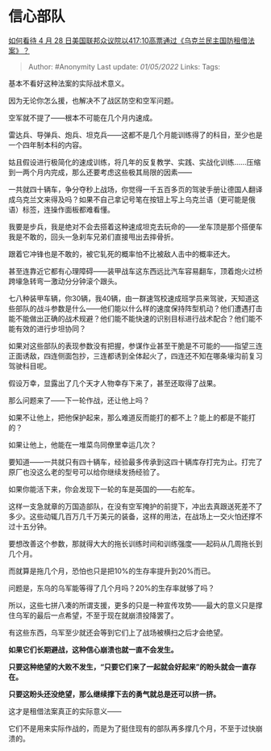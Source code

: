 # 信心部队
[如何看待 4 月 28 日美国联邦众议院以417:10高票通过《乌克兰民主国防租借法案》？](https://www.zhihu.com/question/530571906/answer/2464307235)

> Author: #Anonymity 
> Last update: *01/05/2022* 
> Links:
> Tags: 

基本不看好这种法案的实际战术意义。

因为无论你怎么援，也解决不了战区防空和空军问题。

空军就不提了——根本不可能在几个月内速成。

雷达兵、导弹兵、炮兵、坦克兵——这都不是几个月能训练得了的科目，至少也是一个四年制本科的内容。

姑且假设进行极简化的速成训练，将几年的反复教学、实践、实战化训练……压缩到一两个月内完成，那么还要考虑这些极其局限的因素——

一共就四十辆车，争分夺秒上战场，你觉得一千五百多页的驾驶手册让德国人翻译成乌克兰文来得及吗？如果不自己拿记号笔在按钮上写上乌克兰语（更可能是俄语）标签，连操作面板都难看懂。

我要是步兵，我是绝对不会去搭着这种速成坦克去玩命的——坐车顶是那个搭便车我是不敢的，回头一急刹车兄弟们直接甩出去摔骨折。

跟着它冲锋也是不敢的，被它轧死的概率怕不比被敌人击中的概率还大。

甚至连靠近它都有心理障碍——装甲战车这东西远比汽车容易翻车，顶着炮火过桥跨壕急转弯一激动分分钟滚个跟头。

七八种装甲车辆，你30辆，我40辆，由一群速驾校速成班学员来驾驶，天知道这些部队的战斗参数是什么——他们能以什么样的速度保持阵型机动？他们遭遇打击能不能做出正确的战术规避？他们能不能快速的识别目标进行战术配合？他们能不能有效的进行步坦协同？

如果对这些部队的表现参数没有把握，参谋作业甚至干脆是不可能的——指望三连正面诱敌，四连侧面包抄，三连都诱到全体起火了，四连还不知在哪条壕沟前复习驾驶科目呢。

假设万幸，显露出了几个天才人物幸存下来了，甚至还取得了战果。

那么问题来了——下一轮作战，还让他上吗？

如果不让他上，把他保护起来，那么难道反而能打的都不上？能上的都是不能打的？

如果让他上，他能在一堆菜鸟同僚里幸运几次？

要知道——一共就只有四十辆车，经验最多传承到这四十辆库存打完为止。打完了原厂也没这么老的型号可以给你继续发扬经验了。

如果你能活下来，你会发现下一轮的车是英国的——右舵车。

这样一支急就章的万国造部队，在没有空军掩护的前提下，冲出去真跟送死差不了多少。这些动辄几百万几千万美元的装备，这样的用法，在战场上一交火怕还撑不过十五分钟。

要想改善这个参数，那就得大大的拖长训练时间和训练强度——起码从几周拖长到几个月。

而就算是拖几个月，恐怕也只是把10%的生存率提升到20%而已。

问题是，东乌的乌军能等得了几个月吗？20%的生存率就够了吗？

所以，这些七拼八凑的所谓支援，更多的只是一种宣传攻势——最大的意义只是撑住乌军的最后一点希望，不至于现在就崩溃投降罢了。

有这些东西，乌军至少就还会等到它们上了战场被横扫之后才会绝望。

**如果它们长期避战，这种信心崩溃也就一直不会发生。**

**只要这种绝望的大败不发生，“只要它们来了一起就会好起来”的盼头就会一直存在。**

**只要这盼头还没绝望，那么继续撑下去的勇气就总是还可以挤一挤。**

这才是租借法案真正的实际意义——

它们不是用来实际作战的，而是为了挺住现有的部队再多撑几个月，不至于过快崩溃的。